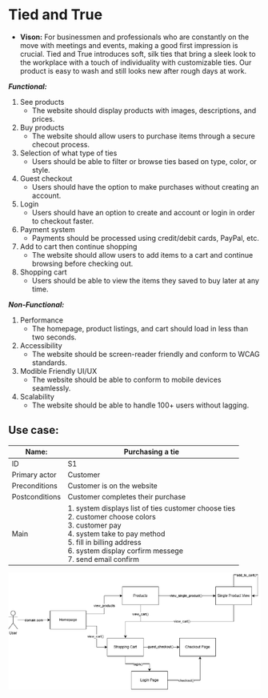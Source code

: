 <!-- Fashion website,
5 functional
5 non functional
1 vision -->

# Tied and True

- **Vison:** For businessmen and professionals who are constantly on the move with meetings and events, making a good first impression is crucial. Tied and True introduces soft, silk ties that bring a sleek look to the workplace with a touch of individuality with customizable ties. Our product is easy to wash and still looks new after rough days at work.

***Functional:***

1. See products
    - The website should display products with images, descriptions, and prices.
2. Buy products
    - The website should allow users to purchase items through a secure checout process.
3. Selection of what type of ties
    - Users should be able to filter or browse ties based on type, color, or style.
4. Guest checkout
    - Users should have the option to make purchases without creating an account.
5. Login
    - Users should have an option to create and account or login in order to checkout faster.
6. Payment system
    - Payments should be processed using credit/debit cards, PayPal, etc.
7. Add to cart then continue shopping
    - The website should allow users to add items to a cart and continue browsing before checking out.
8. Shopping cart
    - Users should be able to view the items they saved to buy later at any time.

***Non-Functional:***

1. Performance
    - The homepage, product listings, and cart should load in less than two seconds.
2. Accessibility
    - The website should be screen-reader friendly and conform to WCAG standards.
3. Modible Friendly UI/UX
    - The website should be able to conform to mobile devices seamlessly.
4. Scalability
    - The website should be able to handle 100+ users without lagging.

## Use case:

| Name: | Purchasing a tie |
| ----------- | ----------- |
| ID | S1 |
| Primary actor | Customer |
| Preconditions | Customer is on the website |
| Postconditions | Customer completes their purchase |
|Main| 1. system displays list of ties customer choose ties <br> 2. customer choose colors <br> 3. customer pay <br> 4. system take to pay method <br> 5. fill in billing address <br> 6. system display corfirm messege <br> 7. send email confirm <br>


![tiediagram](tied.drawio.png)
